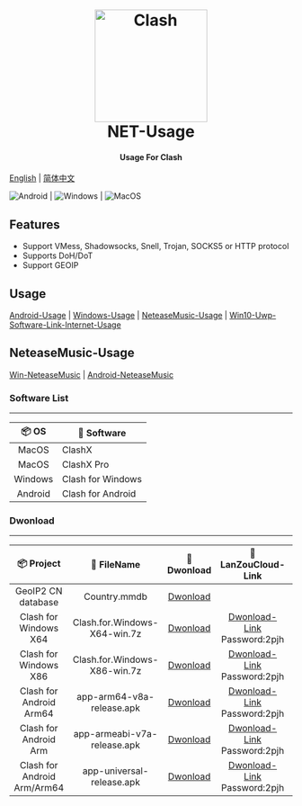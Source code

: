<h1 align="center">
  <img src="https://github.com/Dreamacro/clash/raw/master/docs/logo.png" alt="Clash" width="200">
  <br>NET-Usage<br>
</h1>

<h4 align="center">Usage For Clash</h4>

[English](https://github.com/LittleRey/NET-Usage/blob/main/README.md) | [简体中文](https://github.com/LittleRey/NET-Usage/blob/main/README-CN.md)

<p align="center">

![Android](https://img.shields.io/badge/-Android-3DDC84?style=for-the-badge&logo=Android&logoColor=222222) | ![Windows](https://img.shields.io/badge/-Windows-0078D6?style=for-the-badge&logo=Windows&logoColor=ffffff) | ![MacOS](https://img.shields.io/badge/-MacOS-666666?style=for-the-badge&logo=macos&logoColor=ffffff)



## Features
- Support VMess, Shadowsocks, Snell, Trojan, SOCKS5 or HTTP protocol
- Supports DoH/DoT
- Support GEOIP

## Usage

[Android-Usage](https://github.com/LittleRey/NET-Usage/blob/main/Android/Usage.md) | [Windows-Usage](https://github.com/LittleRey/NET-Usage/blob/main/Windows/Usage.md) | [NeteaseMusic-Usage](https://github.com/LittleRey/NET-Usage/blob/main/Netease/Usage.md) | [Win10-Uwp-Software-Link-Internet-Usage](https://github.com/LittleRey/NET-Usage/blob/main/Windows/Win10.md)

## NeteaseMusic-Usage
 [Win-NeteaseMusic](https://github.com/LittleRey/NET-Usage/blob/main/Netease/Usage.md#Windows网易云) | [Android-NeteaseMusic](https://github.com/LittleRey/NET-Usage/blob/main/Netease/Usage.md#Android网易云) 


### Software List

---

| 📦 OS | 🔧 Software
|  :--:  | ---- |
| MacOS | ClashX |
| MacOS | ClashX Pro |
| Windows | Clash for Windows |
| Android | Clash for Android |


### Dwonload

---

| 📦 Project | 📃 FileName | 🚀 Dwonload | 🚀 LanZouCloud-Link | 🔧 OS | 🔧 Architecture
|  :--:  |  :--:  |     :--:     |     :---:     | :-----: | :-----: |
| GeoIP2 CN database | Country.mmdb | [Dwonload](https://cdn.jsdelivr.net/gh/Hackl0us/GeoIP2-CN@release/Country.mmdb) | | Clash/Surge |
| Clash for Windows X64 | Clash.for.Windows-X64-win.7z | [Dwonload](https://raw.staticdn.net/LittleRey/NET-Usage/main/Windows/Clash.for.Windows-X64-win.7z) | [Dwonload-Link](https://stormsword.lanzoui.com/b055iq2ah) <br> Password:2pjh | ![Windows](https://img.shields.io/badge/-Windows-0078D6?style=for-square&logo=Windows&logoColor=ffffff) | X64 | 
| Clash for Windows X86 | Clash.for.Windows-X86-win.7z | [Dwonload](https://raw.staticdn.net/LittleRey/NET-Usage/main/Windows/Clash.for.Windows-X86-win.7z) | [Dwonload-Link](https://stormsword.lanzoui.com/b055iq2ah) <br> Password:2pjh | ![Windows](https://img.shields.io/badge/-Windows-0078D6?style=for-square&logo=Windows&logoColor=ffffff) | X86 | 
| Clash for Android Arm64 | app-arm64-v8a-release.apk | [Dwonload](https://raw.staticdn.net/LittleRey/NET-Usage/main/Android/app-arm64-v8a-release.apk) | [Dwonload-Link](https://stormsword.lanzoui.com/b055iq2ah) <br> Password:2pjh | ![Android](https://img.shields.io/badge/-Android-3DDC84?style=for-square&logo=Android&logoColor=222222) | Arm64 | 
| Clash for Android Arm | app-armeabi-v7a-release.apk | [Dwonload](https://raw.staticdn.net/LittleRey/NET-Usage/main/Android/app-armeabi-v7a-release.apk) | [Dwonload-Link](https://stormsword.lanzoui.com/b055iq2ah) <br> Password:2pjh | ![Android](https://img.shields.io/badge/-Android-3DDC84?style=for-square&logo=Android&logoColor=222222) | Arm | 
| Clash for Android Arm/Arm64 | app-universal-release.apk | [Dwonload](https://raw.staticdn.net/LittleRey/NET-Usage/main/Android/app-universal-release.apk) | [Dwonload-Link](https://stormsword.lanzoui.com/b055iq2ah) <br> Password:2pjh | ![Android](https://img.shields.io/badge/-Android-3DDC84?style=for-square&logo=Android&logoColor=222222) | Arm64 / Arm | 
 


